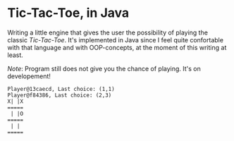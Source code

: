 Tic-Tac-Toe, in Java
====================

Writing a little engine that gives the user the
possibility of playing the classic *Tic-Tac-Toe*.
It's implemented in Java since I feel quite
confortable with that language and with OOP-concepts,
at the moment of this writing at least.

*Note*: Program still does not give you the chance
of playing. It's on developement!


    Player@13caecd, Last choice: (1,1)
    Player@f84386, Last choice: (2,3)
    X| |X
    =====
     | |O
    =====
     | | 
    =====
